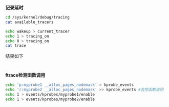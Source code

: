 **记录延时**

```bash
cd /sys/kernel/debug/tracing
cat available_tracers

echo wakeup > current_tracer
echo 1 > tracing_on
echo 0 > tracing_on
cat trace
```

结果如下

# 



**ftrace检测函数调用**

```bash
echo 'p:myprobe1 __alloc_pages_nodemask' > kprobe_events
echo 'r:myprobe2 __alloc_pages_nodemask' >> kprobe_events #监控函数返回
echo 1 > events/kprobes/myprobe1/enable
echo 1 > events/kprobes/myprobe2/enable

```


